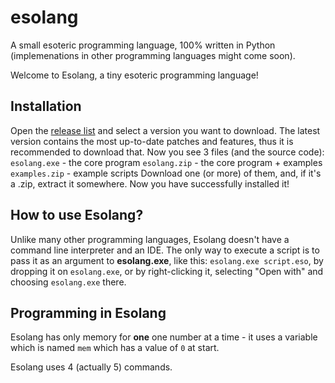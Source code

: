# esolang
A small esoteric programming language, 100% written in Python (implemenations in other programming languages might come soon).

Welcome to Esolang, a tiny esoteric programming language!

## Installation
Open the <a href="https://github.com/Earth-And-Moon/esolang/releases/">release list</a> and select a version you want to download.
The latest version contains the most up-to-date patches and features, thus it is recommended to download that.
Now you see 3 files (and the source code):
`esolang.exe` - the core program
`esolang.zip` - the core program + examples
`examples.zip` - example scripts
Download one (or more) of them, and, if it's a .zip, extract it somewhere.
Now you have successfully installed it!

## How to use Esolang?
Unlike many other programming languages, Esolang doesn't have a command line interpreter and an IDE.
The only way to execute a script is to pass it as an argument to <b>esolang.exe</b>, like this:
`esolang.exe script.eso`, by dropping it on `esolang.exe`, or by right-clicking it, selecting "Open with" and choosing `esolang.exe` there.

## Programming in Esolang
Esolang has only memory for **one** one number at a time - it uses a variable which is named `mem` which has a value of `0` at start.

Esolang uses 4 (actually 5) commands.









